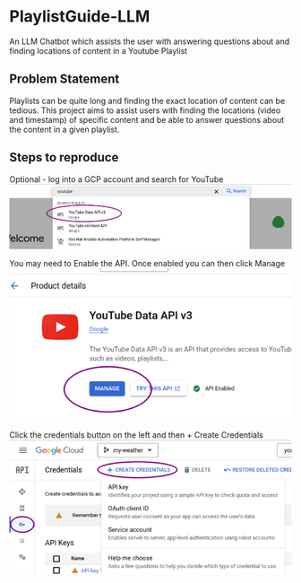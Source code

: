 # PlaylistGuide-LLM
An LLM Chatbot which assists the user with answering questions about and finding locations of content in a Youtube Playlist

## Problem Statement
Playlists can be quite long and finding the exact location of content can be tedious. This project aims to assist users with finding the locations (video and timestamp) of specific content and be able to answer questions about the content in a given playlist.

## Steps to reproduce
Optional - log into a GCP account and search for YouTube</br>
![API Search](./images/YouTubeAPISearch.png)</br>

You may need to Enable the API. Once enabled you can then click Manage</br>
![API Search](./images/YouTubeAPIManage.png)</br>

Click the credentials button on the left and then + Create Credentials</br>
![API Search](./images/CreateCredentials.png)</br>